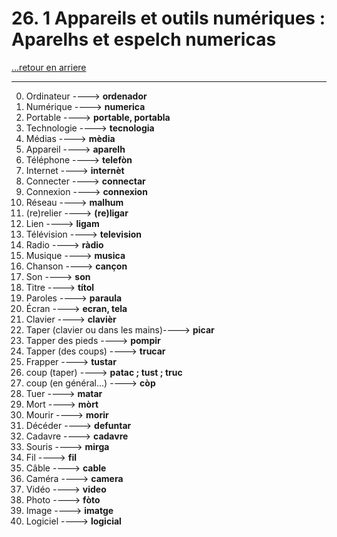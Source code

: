 # 26. 1 Appareils et outils numériques : Aparelhs et espelch numericas

[...retour en arriere](../../../menu_fiches.md)

---

0. Ordinateur  ----> **ordenador**
1. Numérique ----> **numerica**
2. Portable ----> **portable, portabla**
3. Technologie ----> **tecnologia**
4. Médias ----> **mèdia**
5. Appareil ----> **aparelh**
6.  Téléphone   ----> **telefòn**
7.  Internet  ----> **internèt**
8.  Connecter ----> **connectar**
9.  Connexion ----> **connexion**
10. Réseau ----> **malhum**
11. (re)relier  ----> **(re)ligar**
12. Lien ----> **ligam**
13. Télévision  ----> **television**
14. Radio ----> **ràdio**
16. Musique ----> **musica**
17. Chanson ----> **cançon**
18. Son  ----> **son**
19. Titre ----> **títol**
20. Paroles   ----> **paraula**
21. Écran   ----> **ecran, tela**
22. Clavier ----> **clavièr**
23. Taper (clavier ou dans les mains)----> **picar**
24. Tapper des pieds ----> **pompir**
25. Tapper (des coups) ----> **trucar**
26. Frapper ----> **tustar**
27. coup (taper) ----> **patac ; tust ; truc**
28. coup (en général...) ----> **còp**
29. Tuer ----> **matar**
30. Mort ----> **mòrt**
31. Mourir   ----> **morir**
32. Décéder ----> **defuntar**
33. Cadavre ----> **cadavre**
34. Souris ----> **mirga**
35. Fil ----> **fil**
36. Câble  ----> **cable**
38. Caméra   ----> **camera**
39. Vidéo   ----> **video**
39. Photo ----> **fòto**
40. Image ----> **imatge**
41. Logiciel   ----> **logicial**